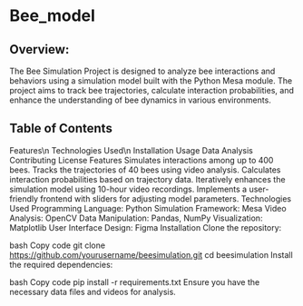 # Bee_model
## Overview:
The Bee Simulation Project is designed to analyze bee interactions and behaviors using a simulation model built with the Python Mesa module. The project aims to track bee trajectories, calculate interaction probabilities, and enhance the understanding of bee dynamics in various environments.

## Table of Contents
Features\n
Technologies Used\n
Installation
Usage
Data Analysis
Contributing
License
Features
Simulates interactions among up to 400 bees.
Tracks the trajectories of 40 bees using video analysis.
Calculates interaction probabilities based on trajectory data.
Iteratively enhances the simulation model using 10-hour video recordings.
Implements a user-friendly frontend with sliders for adjusting model parameters.
Technologies Used
Programming Language: Python
Simulation Framework: Mesa
Video Analysis: OpenCV
Data Manipulation: Pandas, NumPy
Visualization: Matplotlib
User Interface Design: Figma
Installation
Clone the repository:

bash
Copy code
git clone https://github.com/yourusername/beesimulation.git
cd beesimulation
Install the required dependencies:

bash
Copy code
pip install -r requirements.txt
Ensure you have the necessary data files and videos for analysis.
